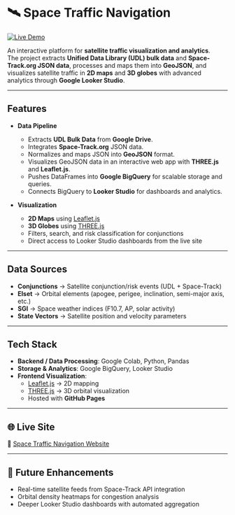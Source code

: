 # 🛰️ Space Traffic Navigation

[![Live Demo](https://img.shields.io/badge/Live_Site-Click_Here-brightgreen)](https://varshivenkatesh.github.io/space-traffic-nav/)

An interactive platform for **satellite traffic visualization and analytics**.  
The project extracts **Unified Data Library (UDL) bulk data** and **Space-Track.org JSON data**, processes and maps them into **GeoJSON**, and visualizes satellite traffic in **2D maps** and **3D globes** with advanced analytics through **Google Looker Studio**.

---

## Features
- **Data Pipeline**
  - Extracts **UDL Bulk Data** from **Google Drive**.
  - Integrates **Space-Track.org** JSON data.
  - Normalizes and maps JSON into **GeoJSON** format.
  - Visualizes GeoJSON data in an interactive web app with **THREE.js** and **Leaflet.js**.
  - Pushes DataFrames into **Google BigQuery** for scalable storage and queries.
  - Connects BigQuery to **Looker Studio** for dashboards and analytics.

- **Visualization**
  - **2D Maps** using [Leaflet.js](https://leafletjs.com/)  
  - **3D Globes** using [THREE.js](https://threejs.org/)  
  - Filters, search, and risk classification for conjunctions  
  - Direct access to Looker Studio dashboards from the live site  

---

## Data Sources
- **Conjunctions** → Satellite conjunction/risk events (UDL + Space-Track)  
- **Elset** → Orbital elements (apogee, perigee, inclination, semi-major axis, etc.)  
- **SGI** → Space weather indices (F10.7, AP, solar activity)  
- **State Vectors** → Satellite position and velocity parameters  

---

## Tech Stack
- **Backend / Data Processing**: Google Colab, Python, Pandas  
- **Storage & Analytics**: Google BigQuery, Looker Studio  
- **Frontend Visualization**:  
  - [Leaflet.js](https://leafletjs.com/) → 2D mapping  
  - [THREE.js](https://threejs.org/) → 3D orbital visualization  
  - Hosted with **GitHub Pages**

---

## 🌐 Live Site
🔗 [Space Traffic Navigation Website](https://varshivenkatesh.github.io/space-traffic-nav/)

---

## 📌 Future Enhancements
- Real-time satellite feeds from Space-Track API integration  
- Orbital density heatmaps for congestion analysis  
- Deeper Looker Studio dashboards with automated aggregation  

